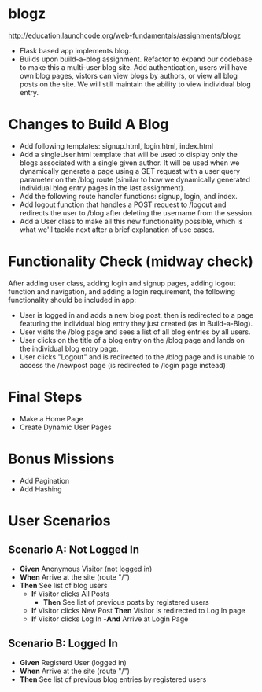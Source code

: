# blogz
http://education.launchcode.org/web-fundamentals/assignments/blogz
- Flask based app implements blog.  
- Builds upon build-a-blog assignment.  Refactor to expand our codebase to make this a multi-user blog site.  Add authentication, users will have own blog pages, vistors can view blogs by authors, or view all blog posts on the site.  We will still maintain the ability to view individual blog entry.
 # Changes to Build A Blog
- Add following templates: signup.html, login.html, index.html
- Add a singleUser.html template that will be used to display only the blogs associated with a single given author. It will be used when we dynamically generate a page using a GET request with a user query parameter on the /blog route (similar to how we dynamically generated individual blog entry pages in the last assignment).
- Add the following route handler functions: signup, login, and index.
- Add logout function that handles a POST request to /logout and redirects the user to /blog after deleting the username from the session.
- Add a User class to make all this new functionality possible, which is what we'll tackle next after a brief explanation of use cases.
# Functionality Check (midway check)
After adding user class, adding login and signup pages, adding logout function and navigation, and adding a login requirement, the following functionality should be included in app:
- User is logged in and adds a new blog post, then is redirected to a page featuring the individual blog entry they just created (as in Build-a-Blog).
- User visits the /blog page and sees a list of all blog entries by all users.
- User clicks on the title of a blog entry on the /blog page and lands on the individual blog entry page.
- User clicks "Logout" and is redirected to the /blog page and is unable to access the /newpost page (is redirected to /login page instead)
# Final Steps
- Make a Home Page
- Create Dynamic User Pages
# Bonus Missions
- Add Pagination
- Add Hashing 
# User Scenarios
## Scenario A: Not Logged In
- **Given** Anonymous Visitor (not logged in)
- **When** Arrive at the site (route "/")
- **Then** See list of blog users
    - **If** Visitor clicks All Posts
         - **Then** See list of previous posts by registered users
    - **If** Visitor clicks New Post
        **Then** Visitor is redirected to Log In page
    - **If** Visitor clicks Log In
        -**And** Arrive at Login Page
 
## Scenario B: Logged In
- **Given** Registerd User (logged in)
- **When** Arrive at the site (route "/")
- **Then** See list of previous blog entries by registered users



